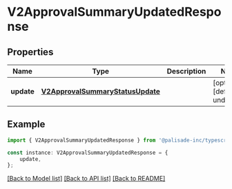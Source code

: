 # V2ApprovalSummaryUpdatedResponse


## Properties

Name | Type | Description | Notes
------------ | ------------- | ------------- | -------------
**update** | [**V2ApprovalSummaryStatusUpdate**](V2ApprovalSummaryStatusUpdate.md) |  | [optional] [default to undefined]

## Example

```typescript
import { V2ApprovalSummaryUpdatedResponse } from '@palisade-inc/typescript-sdk';

const instance: V2ApprovalSummaryUpdatedResponse = {
    update,
};
```

[[Back to Model list]](../README.md#documentation-for-models) [[Back to API list]](../README.md#documentation-for-api-endpoints) [[Back to README]](../README.md)
